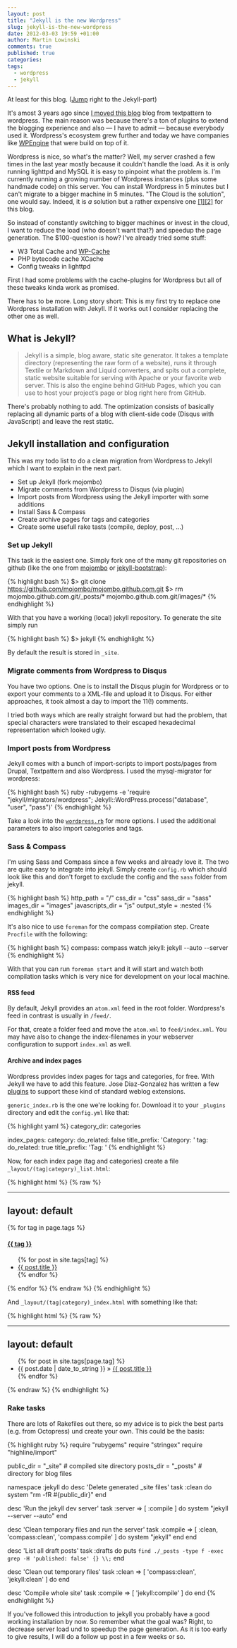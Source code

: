 ```yaml
---
layout: post
title: "Jekyll is the new Wordpress"
slug: jekyll-is-the-new-wordpress
date: 2012-03-03 19:59 +01:00
author: Martin Lowinski
comments: true
published: true
categories: 
tags:
  - wordpress
  - jekyll
---
```

At least for this blog. ([Jump](#jekyll-installation) right to the Jekyll-part)

It's amost 3 years ago since [I moved this blog](/2008/05/05/moved-to-wordpress) blog from textpattern to wordpress. The main reason was because there's a ton of plugins to extend the blogging experience and also &mdash; I have to admit &mdash; because everybody used it. Wordpress's ecosystem grew further and today we have companies like [WPEngine](http://wpengine.com/) that were build on top of it.

Wordpress is nice, so what's the matter? Well, my server crashed a few times in the last year mostly because it couldn't handle the load. As it is only running lighttpd and MySQL it is easy to pinpoint what the problem is. I'm currently running a growing number of Wordpress instances (plus some handmade code) on this server. You can install Wordpress in 5 minutes but I can't migrate to a bigger machine in 5 minutes. "The Cloud is the solution", one would say. Indeed, it is _a_ solution but a rather expensive one [[1]](http://blog.carlmercier.com/2012/01/05/ec2-is-basically-one-big-ripoff/ "EC2 is basically one big rip-off")[[2]](http://gigaom.com/2012/02/11/which-is-less-expensive-amazon-or-self-hosted/ "Which is less expensive: Amazon or self-hosted?") for this blog.

So instead of constantly switching to bigger machines or invest in the cloud, I want to reduce the load (who doesn't want that?) and speedup the page generation. The $100-question is how? I've already tried some stuff:

* W3 Total Cache and [WP-Cache](/2011/08/27/wp-cache-error-500-after-upgrade-to-wordpress-3-2-1)
* PHP bytecode cache XCache
* Config tweaks in lighttpd

First I had some problems with the cache-plugins for Wordpress but all of these tweaks kinda work as promised.

There has to be more. Long story short: This is my first try to replace one Wordpress installation with Jekyll. If it works out I consider replacing the other one as well.


<a name="jekyll"></a>
## What is Jekyll?

> Jekyll is a simple, blog aware, static site generator. It takes a template directory (representing the raw form of a website), runs it through Textile or Markdown and Liquid converters, and spits out a complete, static website suitable for serving with Apache or your favorite web server. This is also the engine behind GitHub Pages, which you can use to host your project’s page or blog right here from GitHub.

There's probably nothing to add. The optimization consists of basically replacing all dynamic parts of a blog with client-side code (Disqus with JavaScript) and leave the rest static.


<a name="jekyll-installation" /></a>
## Jekyll installation and configuration

This was my todo list to do a clean migration from Wordpress to Jekyll which I want to explain in the next part.

* Set up Jekyll (fork mojombo)
* Migrate comments from Wordpress to Disqus (via plugin)
* Import posts from Wordpress using the Jekyll importer with some additions
* Install Sass &amp; Compass
* Create archive pages for tags and categories
* Create some usefull rake tasts (compile, deploy, post, ...)


### Set up Jekyll

This task is the easiest one. Simply fork one of the many git repositories on github (like the one from [mojombo](https://github.com/mojombo/mojombo.github.com) or [jekyll-bootstrap](http://jekyllbootstrap.com/)):

{% highlight bash %}
$> git clone https://github.com/mojombo/mojombo.github.com.git
$> rm mojombo.github.com.git/_posts/* mojombo.github.com.git/images/*
{% endhighlight %}

With that you have a working (local) jekyll repository. To generate the site simply run

{% highlight bash %}
$> jekyll
{% endhighlight %}

By default the result is stored in `_site`.


### Migrate comments from Wordpress to Disqus

You have two options. One is to install the Disqus plugin for Wordpress or to export your comments to a XML-file and upload it to Disqus. For either approaches, it took almost a day to import the 11(!) comments.

I tried both ways which are really straight forward but had the problem, that special characters were translated to their escaped hexadecimal representation which looked ugly.


### Import posts from Wordpress

Jekyll comes with a bunch of import-scripts to import posts/pages from Drupal, Textpattern and also Wordpress. I used the mysql-migrator for wordpress:

{% highlight bash %}
ruby -rubygems -e 'require "jekyll/migrators/wordpress"; Jekyll::WordPress.process("database", "user", "pass")'
{% endhighlight %}

Take a look into the [`wordpress.rb`](https://github.com/mojombo/jekyll/blob/master/lib/jekyll/migrators/wordpress.rb) for more options. I used the additional parameters to also import categories and tags.


### Sass &amp; Compass

I'm using Sass and Compass since a few weeks and already love it. The two are quite easy to integrate into jekyll. Simply create `config.rb` which should look like this and don't forget to exclude the config and the `sass` folder from jekyll.

{% highlight bash %}
http_path = "/"
css_dir = "css"
sass_dir = "sass"
images_dir = "images"
javascripts_dir = "js"
output_style = :nested
{% endhighlight %}

It's also nice to use `foreman` for the compass compilation step. Create `Procfile` with the following:

{% highlight bash %}
compass: compass watch
jekyll: jekyll --auto --server
{% endhighlight %}

With that you can run `foreman start` and it will start and watch both compilation tasks which is very nice for development on your local machine.


#### RSS feed

By default, Jekyll provides an `atom.xml` feed in the root folder. Wordpress's feed in contrast is usually in `/feed/`.

For that, create a folder feed and move the `atom.xml` to `feed/index.xml`. You may have also to change the index-filenames in your webserver configuration to support `index.xml` as well.


#### Archive and index pages

Wordpress provides index pages for tags and categories, for free. With Jekyll we have to add this feature. Jose Diaz-Gonzalez has written a few [plugins](https://github.com/josegonzalez/josediazgonzalez.com/tree/master/_plugins) to support these kind of standard weblog extensions.

`generic_index.rb` is the one we're looking for. Download it to your `_plugins` directory and edit the `config.yml` like that:

{% highlight yaml %}
category_dir:       categories
 
index_pages:
 category:
   do_related:     false
   title_prefix:   'Category: '
 tag:
   do_related:     true
   title_prefix:   'Tag: '
{% endhighlight %}

Now, for each index page (tag and categories) create a file `_layout/(tag|category)_list.html`:

{% highlight html %}
{% raw %}
<!-- tag_list.html -->
---
layout: default
---
{% for tag in page.tags %}
    <h4><a href="/tags/{{ tag | replace:' ', '-' | downcase }}" name="{{ tag | replace:' ','-' | downcase }}">{{ tag }}</a></h4>
    <ul>
        {% for post in site.tags[tag] %}
        <li><a href="{{post.url}}">{{ post.title }}</a></li>
        {% endfor %}
    </ul>
{% endfor %}
{% endraw %}
{% endhighlight %}

And `_layout/(tag|category)_index.html` with something like that:

{% highlight html %}
{% raw %}
<!-- tag_index.html -->
---
layout: default
---
<ul>
{% for post in site.tags[page.tag] %}
  <li><span>{{ post.date | date_to_string }}</span> &raquo; <a href="{{ post.url }}">{{ post.title }}</a></li>
{% endfor %}
</ul>
{% endraw %}
{% endhighlight %}


### Rake tasks

There are lots of Rakefiles out there, so my advice is to pick the best parts (e.g. from Octopress) und create your own. This could be the basis:

{% highlight ruby %}
require "rubygems"
require "stringex"
require "highline/import"

public_dir      = "_site"    # compiled site directory
posts_dir       = "_posts"    # directory for blog files

namespace :jekyll do
  desc 'Delete generated _site files'
  task :clean do
    system "rm -fR #{public_dir}"
  end

  desc 'Run the jekyll dev server'
  task :server => [ :compile ] do
    system "jekyll --server --auto"
  end

  desc 'Clean temporary files and run the server'
  task :compile => [ :clean, 'compass:clean', 'compass:compile' ] do
    system "jekyll"
  end
end

desc 'List all draft posts'
task :drafts do
  puts `find ./_posts -type f -exec grep -H 'published: false' {} \\;`
end

desc 'Clean out temporary files'
task :clean => [ 'compass:clean', 'jekyll:clean' ] do
end

desc 'Compile whole site'
task :compile => [ 'jekyll:compile' ] do
end
{% endhighlight %}

If you've followed this introduction to jekyll you probably have a good working installation by now. So remember what the goal was? Right, to decrease server load und to speedup the page generation. As it is too early to give results, I will do a follow up post in a few weeks or so.

